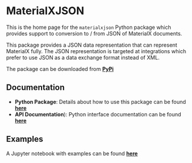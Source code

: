 # MaterialXJSON

This is the home page for the `materialxjson` Python package which provides support to conversion to / from JSON of MaterialX documents.

This package provides a JSON data representation that can represent MaterialX fully. The JSON representation is targeted at integrations which prefer to use JSON as a data exchange format instead of XML.

The package can be downloaded from **[PyPi](https://pypi.org/project/materialxjson)**

## Documentation

* **Python Package**: Details about how to use this package can be found **[here](https://kwokcb.github.io/materialxjson/README.html)**
* **API Documentation**): Python interface documentation can be found **[here](https://kwokcb.github.io/materialxjson/docs/html/index.html)**

## Examples

A Jupyter notebook with examples can be found **[here](https://kwokcb.github.io/materialxjson/docs/examples.html)**








